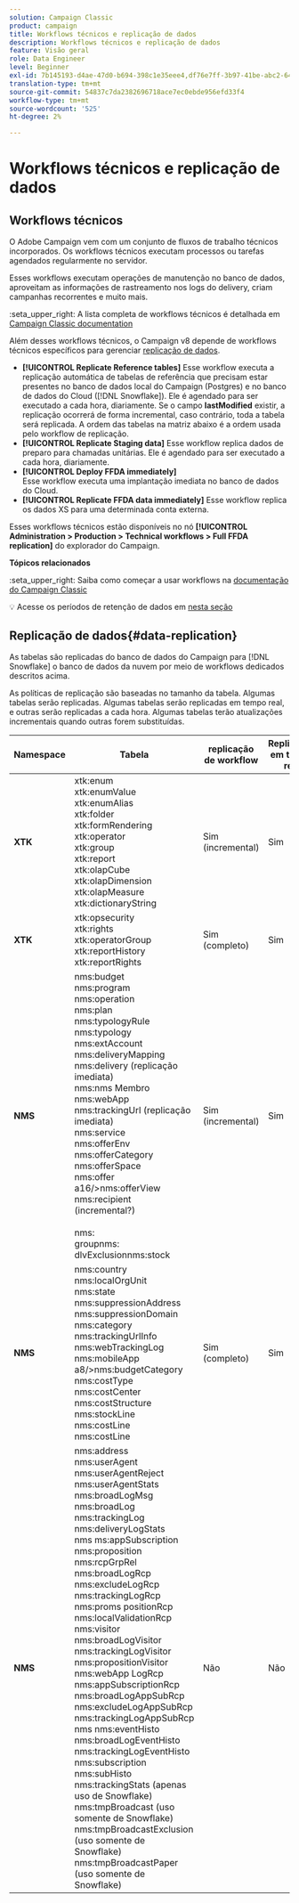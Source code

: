 ```yaml
---
solution: Campaign Classic
product: campaign
title: Workflows técnicos e replicação de dados
description: Workflows técnicos e replicação de dados
feature: Visão geral
role: Data Engineer
level: Beginner
exl-id: 7b145193-d4ae-47d0-b694-398c1e35eee4,df76e7ff-3b97-41be-abc2-640748680ff3
translation-type: tm+mt
source-git-commit: 54837c7da2382696718ace7ec0ebde956efd33f4
workflow-type: tm+mt
source-wordcount: '525'
ht-degree: 2%

---
```


# Workflows técnicos e replicação de dados

## Workflows técnicos 

O Adobe Campaign vem com um conjunto de fluxos de trabalho técnicos incorporados. Os workflows técnicos executam processos ou tarefas agendados regularmente no servidor.

Esses workflows executam operações de manutenção no banco de dados, aproveitam as informações de rastreamento nos logs do delivery, criam campanhas recorrentes e muito mais.

:seta_upper_right: A lista completa de workflows técnicos é detalhada em [Campaign Classic documentation](https://experienceleague.adobe.com/docs/campaign-classic/using/automating-with-workflows/advanced-management/about-technical-workflows.html?lang=en#overview)

Além desses workflows técnicos, o Campaign v8 depende de workflows técnicos específicos para gerenciar [replicação de dados](#data-replication).

* **[!UICONTROL Replicate Reference tables]**
Esse workflow executa a replicação automática de tabelas de referência que precisam estar presentes no banco de dados local do Campaign (Postgres) e no banco de dados do Cloud ([!DNL Snowflake]). Ele é agendado para ser executado a cada hora, diariamente. Se o campo **lastModified** existir, a replicação ocorrerá de forma incremental, caso contrário, toda a tabela será replicada. A ordem das tabelas na matriz abaixo é a ordem usada pelo workflow de replicação.
* **[!UICONTROL Replicate Staging data]**
Esse workflow replica dados de preparo para chamadas unitárias. Ele é agendado para ser executado a cada hora, diariamente.
* **[!UICONTROL Deploy FFDA immediately]**\
   Esse workflow executa uma implantação imediata no banco de dados do Cloud.
* **[!UICONTROL Replicate FFDA data immediately]**
Esse workflow replica os dados XS para uma determinada conta externa.

Esses workflows técnicos estão disponíveis no nó **[!UICONTROL Administration > Production > Technical workflows > Full FFDA replication]** do explorador do Campaign.


**Tópicos relacionados**

:seta_upper_right: Saiba como começar a usar workflows na [documentação do Campaign Classic](https://experienceleague.adobe.com/docs/campaign-classic/using/automating-with-workflows/introduction/about-workflows.html?lang=en#automating-with-workflows)

:bulb: Acesse os períodos de retenção de dados em [nesta seção](../dev/datamodel-best-practices.md#data-retention)


## Replicação de dados{#data-replication}

As tabelas são replicadas do banco de dados do Campaign para [!DNL Snowflake] o banco de dados da nuvem por meio de workflows dedicados descritos acima.

As políticas de replicação são baseadas no tamanho da tabela. Algumas tabelas serão replicadas. Algumas tabelas serão replicadas em tempo real, e outras serão replicadas a cada hora. Algumas tabelas terão atualizações incrementais quando outras forem substituídas.

| Namespace | Tabela | replicação de workflow | Replicação em tempo real |
| --------- | ---------------------------------------------------------------------------------------------------------------------------------------------------------------------------------------------------------------------------------------------------------------------------------------------------------------------------------------------------------------------------------------------------------------------------------------------------------------------------------------------------------------------------------------------------------------------------------------------------------------------------------------------------------------------------------------------------------------------------------------------------------------------------------------------------------------------------------------------------------------- | -------------------- | --------------------- |
| **XTK** | xtk:enum<br>xtk:enumValue<br>xtk:enumAlias<br>xtk:folder<br>xtk:formRendering<br>xtk:operator<br>xtk:group<br>xtk:report<br>xtk:olapCube<br>xtk:olapDimension<br>xtk:olapMeasure<br>xtk:dictionaryString<br> | Sim (incremental) | Sim |
| **XTK** | xtk:opsecurity<br>xtk:rights<br>xtk:operatorGroup<br>xtk:reportHistory<br>xtk:reportRights | Sim (completo) | Sim |
| **NMS** | nms:budget<br>nms:program<br>nms:operation<br>nms:plan<br>nms:typologyRule<br>nms:typology<br>nms:extAccount<br>nms:deliveryMapping<br>nms:delivery (replicação imediata)<br>nms:nms Membro<br>nms:webApp<br>nms:trackingUrl (replicação imediata)<br>nms:service<br>nms:offerEnv<br>nms:offerCategory<br>nms:offerSpace<br>nms:offer a16/>nms:offerView<br>nms:recipient (incremental?)<br><br>nms:<br>groupnms:<br>dlvExclusionnms:stock | Sim (incremental) | Sim |
| **NMS** | nms:country<br>nms:localOrgUnit<br>nms:state<br>nms:suppressionAddress<br>nms:suppressionDomain<br>nms:category<br>nms:trackingUrlInfo<br>nms:webTrackingLog<br>nms:mobileApp a8/>nms:budgetCategory<br>nms:costType<br>nms:costCenter<br>nms:costStructure<br>nms:stockLine<br>nms:costLine<br>nms:costLine<br> | Sim (completo) | Sim |
| **NMS** | nms:address<br>nms:userAgent<br>nms:userAgentReject<br>nms:userAgentStats<br>nms:broadLogMsg<br>nms:broadLog<br>nms:trackingLog<br>nms:deliveryLogStats<br>nms ms:appSubscription<br>nms:proposition<br>nms:rcpGrpRel<br>nms:broadLogRcp<br>nms:excludeLogRcp<br>nms:trackingLogRcp<br>nms:proms positionRcp<br>nms:localValidationRcp<br>nms:visitor<br>nms:broadLogVisitor<br>nms:trackingLogVisitor<br>nms:propositionVisitor<br>nms:webApp LogRcp<br>nms:appSubscriptionRcp<br>nms:broadLogAppSubRcp<br>nms:excludeLogAppSubRcp<br>nms:trackingLogAppSubRcp<br>nms nms:eventHisto<br>nms:broadLogEventHisto<br>nms:trackingLogEventHisto<br>nms:subscription<br>nms:subHisto<br>nms:trackingStats (apenas uso de Snowflake)<br>nms:tmpBroadcast (uso somente de Snowflake)<br>nms:tmpBroadcastExclusion (uso somente de Snowflake)<br>nms:tmpBroadcastPaper (uso somente de Snowflake) | Não | Não |

